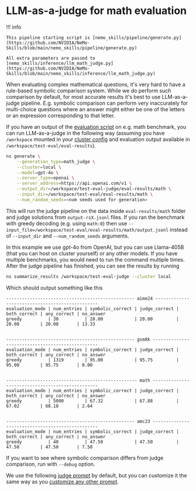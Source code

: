# LLM-as-a-judge for math evaluation

!!! info

    This pipeline starting script is [nemo_skills/pipeline/generate.py](https://github.com/NVIDIA/NeMo-Skills/blob/main/nemo_skills/pipeline/generate.py)

    All extra parameters are passed to [nemo_skills/inference/llm_math_judge.py](https://github.com/NVIDIA/NeMo-Skills/blob/main/nemo_skills/inference/llm_math_judge.py)

When evaluating complex mathematical questions, it's very hard to have a rule-based symbolic comparison system.
While we do perform such comparison by default, for most accurate results it's best to use LLM-as-a-judge pipeline.
E.g. symbolic comparison can perform very inaccurately for multi-choice questions where an answer might either be
one of the letters or an expression corresponding to that letter.

If you have an output of the [evaluation script](evaluation.md) on e.g. math benchmark, you can run LLM-as-a-judge
in the following way (assuming you have `/workspace` mounted in your [cluster config](../basics/cluster-configs.md)
and evaluation output available in `/workspace/test-eval/eval-results`).

```bash
ns generate \
    --generation_type=math_judge \
    --cluster=local \
    --model=gpt-4o \
    --server_type=openai \
    --server_address=https://api.openai.com/v1 \
    --output_dir=/workspace/test-eval-judge/eval-results/math \
    --input_dir=/workspace/test-eval/eval-results/math \
    --num_random_seeds=<num seeds used for generation>
```

This will run the judge pipeline on the data inside `eval-results/math` folder and judge solutions from `output-rsX.jsonl` files.
If you ran the benchmark with greedy decoding (e.g. using `math:0`) then
use `--input_file=/workspace/test-eval/eval-results/math/output.jsonl` instead of `--input_dir` and `--num_random_seeds` arguments.

In this example we use gpt-4o from OpenAI, but you can use Llama-405B (that you can host on cluster yourself) or any
other models. If you have multiple benchmarks, you would need to run the command multiple times.
After the judge pipeline has finished, you can see the results by running

```bash
ns summarize_results /workspace/test-eval-judge --cluster local
```

Which should output something like this

```
------------------------------------------------- aime24 ------------------------------------------------
evaluation_mode | num_entries | symbolic_correct | judge_correct | both_correct | any_correct | no_answer
greedy          | 30          | 20.00            | 20.00         | 20.00        | 20.00       | 13.33


------------------------------------------------- gsm8k -------------------------------------------------
evaluation_mode | num_entries | symbolic_correct | judge_correct | both_correct | any_correct | no_answer
greedy          | 1319        | 95.00            | 95.75         | 95.00        | 95.75       | 0.00


-------------------------------------------------- math -------------------------------------------------
evaluation_mode | num_entries | symbolic_correct | judge_correct | both_correct | any_correct | no_answer
greedy          | 5000        | 67.32            | 67.88         | 67.02        | 68.18       | 2.64


------------------------------------------------- amc23 -------------------------------------------------
evaluation_mode | num_entries | symbolic_correct | judge_correct | both_correct | any_correct | no_answer
greedy          | 40          | 47.50            | 47.50         | 47.50        | 47.50       | 7.50
```

If you want to see where symbolic comparison differs from judge comparison, run with `--debug` option.

We use the following [judge prompt](https://github.com/NVIDIA/NeMo-Skills/blob/main/nemo_skills/prompt/config/judge/math.yaml)
by default, but you can customize it the same way as you [customize any other prompt](../basics/prompt-format.md).